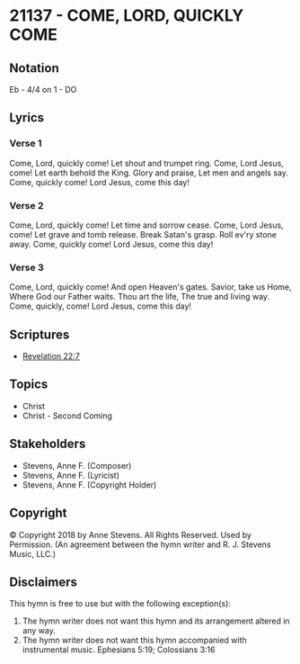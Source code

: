 # 21137 - COME, LORD, QUICKLY COME

## Notation

Eb - 4/4 on 1 - DO

## Lyrics

### Verse 1

Come, Lord, quickly come! Let shout and trumpet ring. Come, Lord Jesus, come! Let earth behold the King. Glory and praise, Let men and angels say. Come, quickly come! Lord Jesus, come this day!

### Verse 2

Come, Lord, quickly come! Let time and sorrow cease. Come, Lord Jesus, come! Let grave and tomb release. Break Satan's grasp. Roll ev'ry stone away. Come, quickly come! Lord Jesus, come this day!

### Verse 3

Come, Lord, quickly come! And open Heaven's gates. Savior, take us Home, Where God our Father waits. Thou art the life, The true and living way. Come, quickly, come! Lord Jesus, come this day!


## Scriptures

- [Revelation 22:7](https://www.biblegateway.com/passage/?search=Revelation%2022%3A7)

## Topics

- Christ
- Christ - Second Coming

## Stakeholders

- Stevens, Anne F. (Composer)
- Stevens, Anne F. (Lyricist)
- Stevens, Anne F. (Copyright Holder)

## Copyright

© Copyright 2018 by Anne Stevens. All Rights Reserved. Used by Permission.
(An agreement between the hymn writer and R. J. Stevens Music, LLC.)

## Disclaimers

This hymn is free to use but with the following exception(s):
1. The hymn writer does not want this hymn and its arrangement altered in any way.
2. The hymn writer does not want this hymn accompanied with instrumental music.
Ephesians 5:19; Colossians 3:16

